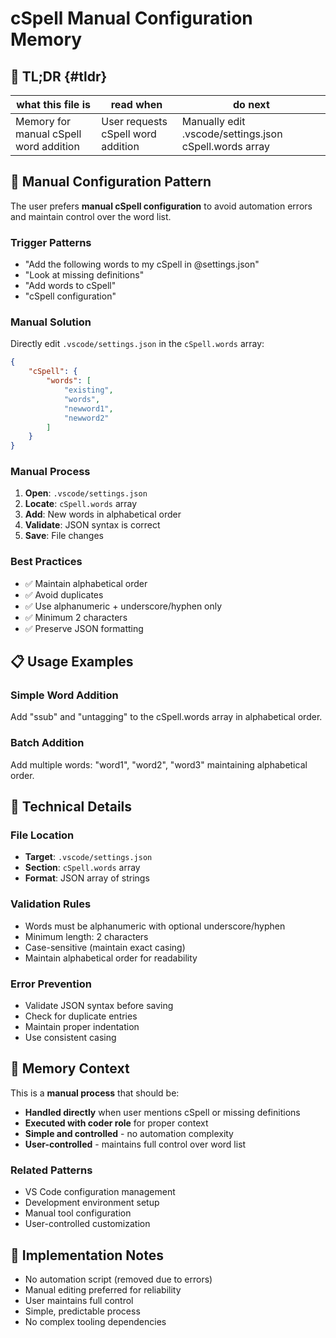 <!-- ANCHOR_KEY: cspell-automation -->
<!-- ANCHOR_PRIORITY: 10 -->
<!-- ROLE_PINS: ["coder"] -->

# cSpell Manual Configuration Memory

## 🔎 TL;DR {#tldr}

| what this file is | read when | do next |
|---|---|---|
| Memory for manual cSpell word addition | User requests cSpell word addition | Manually edit .vscode/settings.json cSpell.words array |

<!-- ANCHOR_KEY: tldr -->
<!-- ANCHOR_PRIORITY: 0 -->
<!-- ROLE_PINS: ["coder"] -->

## 🎯 **Manual Configuration Pattern**

The user prefers **manual cSpell configuration** to avoid automation errors and maintain control over the word list.

### **Trigger Patterns**

- "Add the following words to my cSpell in @settings.json"
- "Look at missing definitions"
- "Add words to cSpell"
- "cSpell configuration"

### **Manual Solution**

Directly edit `.vscode/settings.json` in the `cSpell.words` array:

```json
{
    "cSpell": {
        "words": [
            "existing",
            "words",
            "newword1",
            "newword2"
        ]
    }
}
```

### **Manual Process**

1. **Open**: `.vscode/settings.json`
2. **Locate**: `cSpell.words` array
3. **Add**: New words in alphabetical order
4. **Validate**: JSON syntax is correct
5. **Save**: File changes

### **Best Practices**

- ✅ Maintain alphabetical order
- ✅ Avoid duplicates
- ✅ Use alphanumeric + underscore/hyphen only
- ✅ Minimum 2 characters
- ✅ Preserve JSON formatting

## 📋 **Usage Examples**

### **Simple Word Addition**

Add "ssub" and "untagging" to the cSpell.words array in alphabetical order.

### **Batch Addition**

Add multiple words: "word1", "word2", "word3" maintaining alphabetical order.

## 🔧 **Technical Details**

### **File Location**

- **Target**: `.vscode/settings.json`
- **Section**: `cSpell.words` array
- **Format**: JSON array of strings

### **Validation Rules**

- Words must be alphanumeric with optional underscore/hyphen
- Minimum length: 2 characters
- Case-sensitive (maintain exact casing)
- Maintain alphabetical order for readability

### **Error Prevention**

- Validate JSON syntax before saving
- Check for duplicate entries
- Maintain proper indentation
- Use consistent casing

## 🎯 **Memory Context**

This is a **manual process** that should be:

- **Handled directly** when user mentions cSpell or missing definitions
- **Executed with coder role** for proper context
- **Simple and controlled** - no automation complexity
- **User-controlled** - maintains full control over word list

### **Related Patterns**

- VS Code configuration management
- Development environment setup
- Manual tool configuration
- User-controlled customization

## 📝 **Implementation Notes**

- No automation script (removed due to errors)
- Manual editing preferred for reliability
- User maintains full control
- Simple, predictable process
- No complex tooling dependencies

<!-- ANCHOR_KEY: implementation-notes -->
<!-- ANCHOR_PRIORITY: 5 -->
<!-- ROLE_PINS: ["coder"] -->
